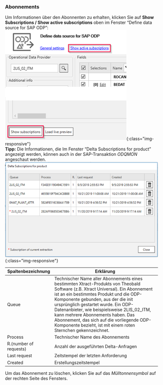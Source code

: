 ### Abonnements
Um Informationen über den Abonnenten zu erhalten, klicken Sie auf **Show Subscriptions / Show active subscriptions** oben im Fenster “Define data source for SAP ODP”:
<br/>
![Subscriptions](/img/content/odp/odp-settings-subscriptions.png){:class="img-responsive"}<br/>
**Tipp:**  Die Informationen, die Im Fenster “Delta Subscriptions for product” angezeigt werden, können auch in der SAP-Transaktion *ODQMON* angeschaut werden.<br/>
![ODP-Abonnent](/img/content/odp/odp-settings-02.png){:class="img-responsive"}<br/>

Spaltenbezeichnung | Erklärung
------------ | -------------
Queue |Technischer Name aller Abonnements eines bestimmten Xtract-Produkts von Theobald Software (z.B. Xtract Universal). Ein Abonnement ist an ein bestimmtes Produkt und die ODP-Komponente gebunden, aus der die init ursprünglich gestartet wurde. Ein ODP-Datenanbieter, wie beispielsweise 2LIS_02_ITM, kann mehrere Abonnements haben. Das Abonnement, das sich auf die vorliegende ODP-Komponente bezieht, ist mit einem roten Sternchen gekennzeichnet.
Process| Technischer Name des Abonnements
R.(number of requests) | Anzahl der ausgeführten Delta-Anfragen
Last request |  Zeitstempel der letzten Anforderung
Created | Erstellungszeitstempel 
Um das Abonnement zu löschen, klicken Sie auf das *Mülltonnensymbol* auf der rechten Seite des Fensters. 

